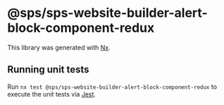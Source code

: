 # @sps/sps-website-builder-alert-block-component-redux

This library was generated with [Nx](https://nx.dev).

## Running unit tests

Run `nx test @sps/sps-website-builder-alert-block-component-redux` to execute the unit tests via [Jest](https://jestjs.io).
